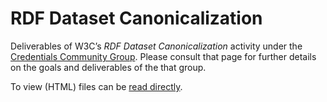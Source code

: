 # RDF Dataset Canonicalization

Deliverables of W3C’s *RDF Dataset Canonicalization* activity under the [Credentials Community Group](https://www.w3.org/community/credentials/). Please consult that page for further details on the goals and deliverables of the that group.

To view (HTML) files can be [read directly](https://json-ld.github.io/rdf-dataset-canonicalization/spec/).
